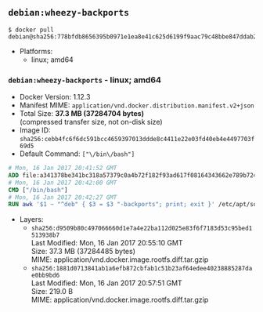 ## `debian:wheezy-backports`

```console
$ docker pull debian@sha256:778bfdb8656395b0971e1ea8e41c625d6199f9aac79c48bbe847ddab27dcf7ef
```

-	Platforms:
	-	linux; amd64

### `debian:wheezy-backports` - linux; amd64

-	Docker Version: 1.12.3
-	Manifest MIME: `application/vnd.docker.distribution.manifest.v2+json`
-	Total Size: **37.3 MB (37284704 bytes)**  
	(compressed transfer size, not on-disk size)
-	Image ID: `sha256:cebb4fc6f6dc591bcc4659397013ddde8c4411e22e03fd40eb4e4497703f69d5`
-	Default Command: `["\/bin\/bash"]`

```dockerfile
# Mon, 16 Jan 2017 20:41:52 GMT
ADD file:a341378be341bc318a57379c0a4b72f182f93ad617f08164343662e789b7244b in / 
# Mon, 16 Jan 2017 20:42:00 GMT
CMD ["/bin/bash"]
# Mon, 16 Jan 2017 20:42:27 GMT
RUN awk '$1 ~ "^deb" { $3 = $3 "-backports"; print; exit }' /etc/apt/sources.list > /etc/apt/sources.list.d/backports.list
```

-	Layers:
	-	`sha256:d9509b80c497066660d1e7a4e22ba112d025e83f6f7183d53c95bed1513938b7`  
		Last Modified: Mon, 16 Jan 2017 20:55:10 GMT  
		Size: 37.3 MB (37284485 bytes)  
		MIME: application/vnd.docker.image.rootfs.diff.tar.gzip
	-	`sha256:1881d0713841ab1a6efb872cbfab1c51b23af64edee40238885287dae0bb9bd6`  
		Last Modified: Mon, 16 Jan 2017 20:57:51 GMT  
		Size: 219.0 B  
		MIME: application/vnd.docker.image.rootfs.diff.tar.gzip
